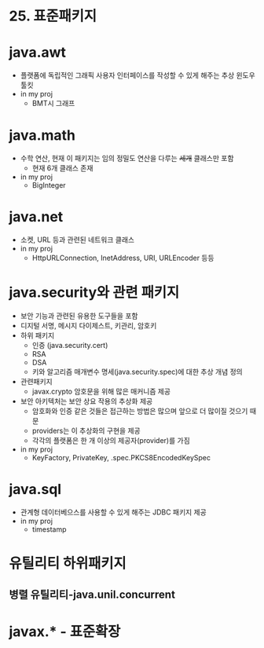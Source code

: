 

# 25. 표준패키지

# java.awt
* 플랫폼에 독립적인 그래픽 사용자 인터페이스를 작성할 수 있게 해주는 추상 윈도우 툴킷
* in my proj
	* BMT시 그래프

# java.math
* 수학 연산, 현재 이 패키지는 임의 정밀도 연산을 다루는 ~~세개~~ 클래스만 포함
	* 현재 6개 클래스 존재
* in my proj
	* BigInteger

# java.net
* 소켓, URL 등과 관련된 네트워크 클래스
* in my proj
	* HttpURLConnection, InetAddress, URI, URLEncoder 등등

# java.security와 관련 패키지
* 보안 기능과 관련된 유용한 도구들을 포함
* 디지털 서명, 메시지 다이제스트, 키관리, 암호키
* 하위 패키지
	* 인증 (java.security.cert)
	* RSA
	* DSA
	* 키와 알고리즘 매개변수 명세(java.security.spec)에 대한 추상 개념 정의
* 관련패키지
	* javax.crypto 암호문을 위해 많은 매커니즘 제공
* 보안 아키텍처는 보안 상요 작용의 추상화 제공
	* 암호화와 인증 같은 것들은 접근하는 방법은 많으며 앞으로 더 많이질 것으기 때문
	* providers는 이 추상화의 구현을 제공
	* 각각의 플랫폼은 한 개 이상의 제공자(provider)를 가짐
* in my proj
	* KeyFactory, PrivateKey, .spec.PKCS8EncodedKeySpec

# java.sql
* 관계형 데이터베으스를 사용할 수 있게 해주는 JDBC 패키지 제공
* in my proj
	*  timestamp
# 유틸리티 하위패키지
## 병렬 유틸리티-java.unil.concurrent
# javax.* - 표준확장

<!--stackedit_data:
eyJoaXN0b3J5IjpbLTI3ODQ3MDYyM119
-->